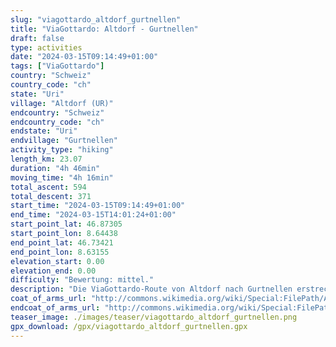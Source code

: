 ```yaml
---
slug: "viagottardo_altdorf_gurtnellen"
title: "ViaGottardo: Altdorf - Gurtnellen"
draft: false
type: activities
date: "2024-03-15T09:14:49+01:00"
tags: ["ViaGottardo"]
country: "Schweiz"
country_code: "ch"
state: "Uri"
village: "Altdorf (UR)"
endcountry: "Schweiz"
endcountry_code: "ch"
endstate: "Uri"
endvillage: "Gurtnellen"
activity_type: "hiking"
length_km: 23.07
duration: "4h 46min"
moving_time: "4h 16min"
total_ascent: 594
total_descent: 371
start_time: "2024-03-15T09:14:49+01:00"
end_time: "2024-03-15T14:01:24+01:00"
start_point_lat: 46.87305
start_point_lon: 8.64438
end_point_lat: 46.73421
end_point_lon: 8.63155
elevation_start: 0.00
elevation_end: 0.00
difficulty: "Bewertung: mittel."
description: "Die ViaGottardo-Route von Altdorf nach Gurtnellen erstreckt sich über 23.07 km in der malerischen Schweiz. Mit einem Gesamtaufstieg von 594 Metern und einem Gesamtabstieg von 371 Metern bietet sie eine perfekte Mischung aus Herausforderung und Entspannung. In nur 4 Stunden und 46 Minuten, einschließlich Pausen, können Sie die Schönheit dieser Strecke genießen"
coat_of_arms_url: "http://commons.wikimedia.org/wiki/Special:FilePath/Altdorf-coat%20of%20arms.svg"
endcoat_of_arms_url: "http://commons.wikimedia.org/wiki/Special:FilePath/Gurtnellen%20Wappen.svg"
teaser_image: ./images/teaser/viagottardo_altdorf_gurtnellen.png
gpx_download: /gpx/viagottardo_altdorf_gurtnellen.gpx
---
```

